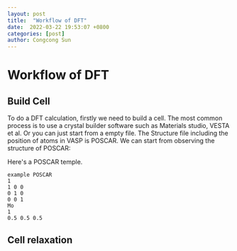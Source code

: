 ```yaml
---
layout: post
title:  "Workflow of DFT"
date:  2022-03-22 19:53:07 +0800
categories: [post]
author: Congcong Sun
---
```

# Workflow of DFT
## Build Cell
To do a DFT calculation, firstly we need to build a cell.
The most common process is to use a crystal builder software such as Materials studio, VESTA et al. Or you can just start from a empty file. The Structure file including the position of atoms in VASP is POSCAR. We can start from observing the structure of POSCAR:

Here's a POSCAR temple.
```
example POSCAR
1
1 0 0
0 1 0
0 0 1
Mo
1
0.5 0.5 0.5
```

## Cell relaxation